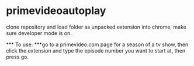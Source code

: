 # primevideoautoplay

clone repository and load folder as unpacked extension into chrome, make sure developer mode is on. 

*** To use: ***go to a primevideo.com page for a season of a tv show, then click the extension and type the episode number you want to start at, then press go.